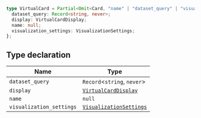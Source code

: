 ```ts
type VirtualCard = Partial<Omit<Card, "name" | "dataset_query" | "visualization_settings" | "display">> & {
  dataset_query: Record<string, never>;
  display: VirtualCardDisplay;
  name: null;
  visualization_settings: VisualizationSettings;
};
```

## Type declaration

| Name | Type |
| ------ | ------ |
| `dataset_query` | `Record`\<`string`, `never`\> |
| `display` | [`VirtualCardDisplay`](VirtualCardDisplay.md) |
| `name` | `null` |
| `visualization_settings` | [`VisualizationSettings`](VisualizationSettings.md) |
